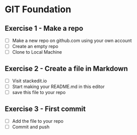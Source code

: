 ﻿# GIT Foundation
## Exercise 1 - Make a repo
- [ ] Make a new repo on github.com using your own account
- [ ] Create an empty repo
- [ ] Clone to Local Machine
## Exercise 2 - Create a file in Markdown
- [ ] Visit stackedit.io
- [ ] Start making your README.md in this editor
- [ ] save this file to your repo
## Exercise 3 - First commit
- [ ] Add the file to your repo
- [ ] Commit and push
